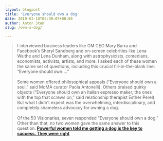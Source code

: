 ```yaml
---
layout: blogpost
title: 'Everyone should own a dog'
date: 2019-02-18T05:39:07+00:00
author: Anton Sten
slug: /own-a-dog/

---
```

>I interviewed business leaders like GM CEO Mary Barra and Facebook’s Sheryl Sandberg and on-screen celebrities like Lena Waithe and Lena Dunham, along with astrophysicists, comedians, economists, activists, artists, and more. I asked each of these women the same set of questions, including this crucial fill-in-the-blank line: “Everyone should own....”
<br /><br />
Some women offered philosophical appeals (“Everyone should own a soul,” said MoMA curator Paola Antonelli). Others praised quirky objects (“Everyone should own an Italian espresso maker, the ones with the top that screws on,” said relationship therapist Esther Perel). But what I didn’t expect was the overwhelming, interdisciplinary, and completely shameless advocacy for owning a dog.
<br /><br />
Of the 50 Visionaries, seven responded “Everyone should own a dog.” Other than that, no two women gave the same answer to this question.
**[Powerful women told me getting a dog is the key to success. They were right](https://qz.com/work/1347901/powerful-women-told-me-getting-a-dog-was-the-key-to-success-they-were-right/)**
